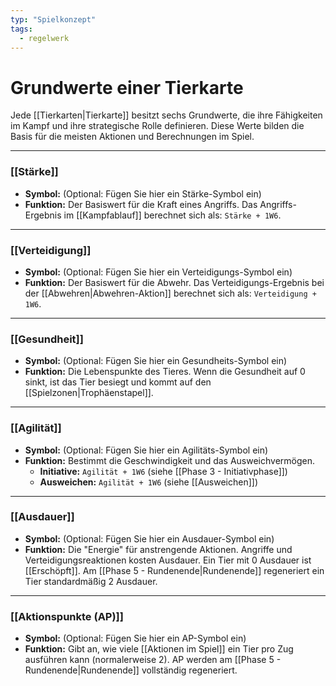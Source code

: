 ```yaml
---
typ: "Spielkonzept"
tags:
  - regelwerk
---
```


# Grundwerte einer Tierkarte

Jede [[Tierkarten|Tierkarte]] besitzt sechs Grundwerte, die ihre Fähigkeiten im Kampf und ihre strategische Rolle definieren. Diese Werte bilden die Basis für die meisten Aktionen und Berechnungen im Spiel.

---
### [[Stärke]]
- **Symbol:** (Optional: Fügen Sie hier ein Stärke-Symbol ein)
- **Funktion:** Der Basiswert für die Kraft eines Angriffs. Das Angriffs-Ergebnis im [[Kampfablauf]] berechnet sich als: `Stärke + 1W6`.

---
### [[Verteidigung]]
- **Symbol:** (Optional: Fügen Sie hier ein Verteidigungs-Symbol ein)
- **Funktion:** Der Basiswert für die Abwehr. Das Verteidigungs-Ergebnis bei der [[Abwehren|Abwehren-Aktion]] berechnet sich als: `Verteidigung + 1W6`.

---
### [[Gesundheit]]
- **Symbol:** (Optional: Fügen Sie hier ein Gesundheits-Symbol ein)
- **Funktion:** Die Lebenspunkte des Tieres. Wenn die Gesundheit auf 0 sinkt, ist das Tier besiegt und kommt auf den [[Spielzonen|Trophäenstapel]].

---
### [[Agilität]]
- **Symbol:** (Optional: Fügen Sie hier ein Agilitäts-Symbol ein)
- **Funktion:** Bestimmt die Geschwindigkeit und das Ausweichvermögen.
  - **Initiative:** `Agilität + 1W6` (siehe [[Phase 3 - Initiativphase]])
  - **Ausweichen:** `Agilität + 1W6` (siehe [[Ausweichen]])

---
### [[Ausdauer]]
- **Symbol:** (Optional: Fügen Sie hier ein Ausdauer-Symbol ein)
- **Funktion:** Die "Energie" für anstrengende Aktionen. Angriffe und Verteidigungsreaktionen kosten Ausdauer. Ein Tier mit 0 Ausdauer ist [[Erschöpft]]. Am [[Phase 5 - Rundenende|Rundenende]] regeneriert ein Tier standardmäßig 2 Ausdauer.

---
### [[Aktionspunkte (AP)]]
- **Symbol:** (Optional: Fügen Sie hier ein AP-Symbol ein)
- **Funktion:** Gibt an, wie viele [[Aktionen im Spiel]] ein Tier pro Zug ausführen kann (normalerweise 2). AP werden am [[Phase 5 - Rundenende|Rundenende]] vollständig regeneriert.